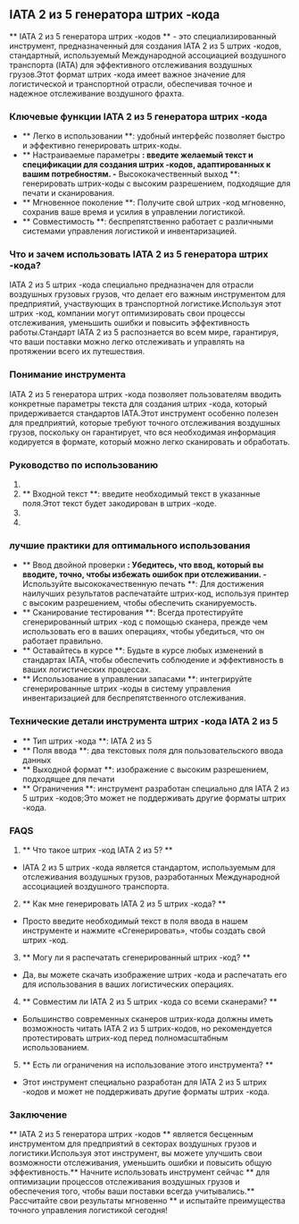 ## IATA 2 из 5 генератора штрих -кода

** IATA 2 из 5 генератора штрих -кодов ** - это специализированный инструмент, предназначенный для создания IATA 2 из 5 штрих -кодов, стандартный, используемый Международной ассоциацией воздушного транспорта (IATA) для эффективного отслеживания воздушных грузов.Этот формат штрих -кода имеет важное значение для логистической и транспортной отрасли, обеспечивая точное и надежное отслеживание воздушного фрахта.

### Ключевые функции IATA 2 из 5 генератора штрих -кода

- ** Легко в использовании **: удобный интерфейс позволяет быстро и эффективно генерировать штрих-коды.
- ** Настраиваемые параметры **: введите желаемый текст и спецификации для создания штрих -кодов, адаптированных к вашим потребностям.
-** Высококачественный выход **: генерировать штрих-коды с высоким разрешением, подходящие для печати и сканирования.
- ** Мгновенное поколение **: Получите свой штрих -код мгновенно, сохранив ваше время и усилия в управлении логистикой.
- ** Совместимость **: беспрепятственно работает с различными системами управления логистикой и инвентаризацией.

### Что и зачем использовать IATA 2 из 5 генератора штрих -кода?

IATA 2 из 5 штрих -кода специально предназначен для отрасли воздушных грузовых грузов, что делает его важным инструментом для предприятий, участвующих в транспортной логистике.Используя этот штрих -код, компании могут оптимизировать свои процессы отслеживания, уменьшить ошибки и повысить эффективность работы.Стандарт IATA 2 из 5 распознается во всем мире, гарантируя, что ваши поставки можно легко отслеживать и управлять на протяжении всего их путешествия.

### Понимание инструмента

IATA 2 из 5 генератора штрих -кода позволяет пользователям вводить конкретные параметры текста для создания штрих -кода, который придерживается стандартов IATA.Этот инструмент особенно полезен для предприятий, которые требуют точного отслеживания воздушных грузов, поскольку он гарантирует, что вся необходимая информация кодируется в формате, который можно легко сканировать и обработать.

### Руководство по использованию

1.
2. ** Входной текст **: введите необходимый текст в указанные поля.Этот текст будет закодирован в штрих -коде.
3.
4.

### лучшие практики для оптимального использования

- ** Ввод двойной проверки **: Убедитесь, что ввод, который вы вводите, точно, чтобы избежать ошибок при отслеживании.
-** Используйте высококачественную печать **: Для достижения наилучших результатов распечатайте штрих-код, используя принтер с высоким разрешением, чтобы обеспечить сканируемость.
- ** Сканирование тестирования **: Всегда протестируйте сгенерированный штрих -код с помощью сканера, прежде чем использовать его в ваших операциях, чтобы убедиться, что он работает правильно.
- ** Оставайтесь в курсе **: Будьте в курсе любых изменений в стандартах IATA, чтобы обеспечить соблюдение и эффективность в ваших логистических процессах.
- ** Использование в управлении запасами **: интегрируйте сгенерированные штрих -коды в систему управления инвентаризацией для беспрепятственного отслеживания.

### Технические детали инструмента штрих -кода IATA 2 из 5

- ** Тип штрих -кода **: IATA 2 из 5
- ** Поля ввода **: два текстовых поля для пользовательского ввода данных
- ** Выходной формат **: изображение с высоким разрешением, подходящее для печати
- ** Ограничения **: инструмент разработан специально для IATA 2 из 5 штрих -кодов;Это может не поддерживать другие форматы штрих -кода.

### FAQS

1. ** Что такое штрих -код IATA 2 из 5? **
- IATA 2 из 5 штрих -кода является стандартом, используемым для отслеживания воздушных грузов, разработанных Международной ассоциацией воздушного транспорта.

2. ** Как мне генерировать IATA 2 из 5 штрих -кода? **
- Просто введите необходимый текст в поля ввода в нашем инструменте и нажмите «Сгенерировать», чтобы создать свой штрих -код.

3. ** Могу ли я распечатать сгенерированный штрих -код? **
- Да, вы можете скачать изображение штрих -кода и распечатать его для использования в ваших логистических операциях.

4. ** Совместим ли IATA 2 из 5 штрих -кода со всеми сканерами? **
- Большинство современных сканеров штрих-кода должны иметь возможность читать IATA 2 из 5 штрих-кодов, но рекомендуется протестировать штрих-код перед полномасштабным использованием.

5. ** Есть ли ограничения на использование этого инструмента? **
- Этот инструмент специально разработан для IATA 2 из 5 штрих -кодов и может не поддерживать другие форматы штрих -кода.

### Заключение

** IATA 2 из 5 генератора штрих -кодов ** является бесценным инструментом для предприятий в секторах воздушных грузов и логистики.Используя этот инструмент, вы можете улучшить свои возможности отслеживания, уменьшить ошибки и повысить общую эффективность.** Начните использовать инструмент сейчас ** для оптимизации процессов отслеживания воздушных грузов и обеспечения того, чтобы ваши поставки всегда учитывались.** Рассчитайте свои результаты мгновенно ** и испытайте преимущества точного управления логистикой сегодня!
